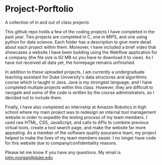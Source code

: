 # Project-Porftolio
A collection of in and out of class projects

This github repo holds a few of the coding projects I have completed in the past year. Two projects are completed in C, one in MIPS, and one using python for data science. Each folder has a description to give more detail about each project within them. Moreover, I have included a brief video that showcases a website I have been building using the Webflow application for a company (the file size is 62 MB so you have to download it to view). As I have not received all data yet, the homepage remains unfinished.

In addition to these uploaded projects, I am currently a undergraduate teaching assistant for Duke University's data structures and algorithms course which is taught in Java. Java is my strongest language, and I have completed multiple projects within this class. However, they are difficult to navigate and some of the code is written by the course administrators, so I decided not to include them.

Finally, I have also completed an internship at Amazon Robotics in high school where my main project was to redesign an internal tool management website in order to expedite the testing process of my team members. I used raw HTML, CSS, JavaScript, and calls to APIs to combine previous virtual tools, create a tool search page, and make the website far more appealing. As a member of the software quality assurance team, my project helped to make the lives of my team members easier. I no longer have code for this website due to company/confidentiality reasons.

Please let me know if you have any questions. My email is john.morgan@duke.edu
